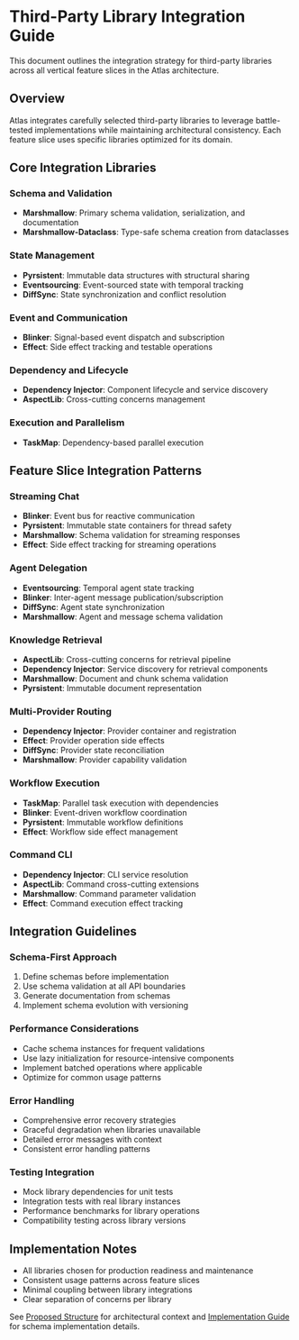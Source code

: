 # Third-Party Library Integration Guide

This document outlines the integration strategy for third-party libraries across all vertical feature slices in the Atlas architecture.

## Overview

Atlas integrates carefully selected third-party libraries to leverage battle-tested implementations while maintaining architectural consistency. Each feature slice uses specific libraries optimized for its domain.

## Core Integration Libraries

### Schema and Validation
- **Marshmallow**: Primary schema validation, serialization, and documentation
- **Marshmallow-Dataclass**: Type-safe schema creation from dataclasses

### State Management
- **Pyrsistent**: Immutable data structures with structural sharing
- **Eventsourcing**: Event-sourced state with temporal tracking
- **DiffSync**: State synchronization and conflict resolution

### Event and Communication
- **Blinker**: Signal-based event dispatch and subscription
- **Effect**: Side effect tracking and testable operations

### Dependency and Lifecycle
- **Dependency Injector**: Component lifecycle and service discovery
- **AspectLib**: Cross-cutting concerns management

### Execution and Parallelism
- **TaskMap**: Dependency-based parallel execution

## Feature Slice Integration Patterns

### Streaming Chat
- **Blinker**: Event bus for reactive communication
- **Pyrsistent**: Immutable state containers for thread safety
- **Marshmallow**: Schema validation for streaming responses
- **Effect**: Side effect tracking for streaming operations

### Agent Delegation
- **Eventsourcing**: Temporal agent state tracking
- **Blinker**: Inter-agent message publication/subscription
- **DiffSync**: Agent state synchronization
- **Marshmallow**: Agent and message schema validation

### Knowledge Retrieval
- **AspectLib**: Cross-cutting concerns for retrieval pipeline
- **Dependency Injector**: Service discovery for retrieval components
- **Marshmallow**: Document and chunk schema validation
- **Pyrsistent**: Immutable document representation

### Multi-Provider Routing
- **Dependency Injector**: Provider container and registration
- **Effect**: Provider operation side effects
- **DiffSync**: Provider state reconciliation
- **Marshmallow**: Provider capability validation

### Workflow Execution
- **TaskMap**: Parallel task execution with dependencies
- **Blinker**: Event-driven workflow coordination
- **Pyrsistent**: Immutable workflow definitions
- **Effect**: Workflow side effect management

### Command CLI
- **Dependency Injector**: CLI service resolution
- **AspectLib**: Command cross-cutting extensions
- **Marshmallow**: Command parameter validation
- **Effect**: Command execution effect tracking

## Integration Guidelines

### Schema-First Approach
1. Define schemas before implementation
2. Use schema validation at all API boundaries
3. Generate documentation from schemas
4. Implement schema evolution with versioning

### Performance Considerations
- Cache schema instances for frequent validations
- Use lazy initialization for resource-intensive components
- Implement batched operations where applicable
- Optimize for common usage patterns

### Error Handling
- Comprehensive error recovery strategies
- Graceful degradation when libraries unavailable
- Detailed error messages with context
- Consistent error handling patterns

### Testing Integration
- Mock library dependencies for unit tests
- Integration tests with real library instances
- Performance benchmarks for library operations
- Compatibility testing across library versions

## Implementation Notes

- All libraries chosen for production readiness and maintenance
- Consistent usage patterns across feature slices
- Minimal coupling between library integrations
- Clear separation of concerns per library

See [Proposed Structure](./proposed_structure.md) for architectural context and [Implementation Guide](../../contributing/implementation-guide.md) for schema implementation details.